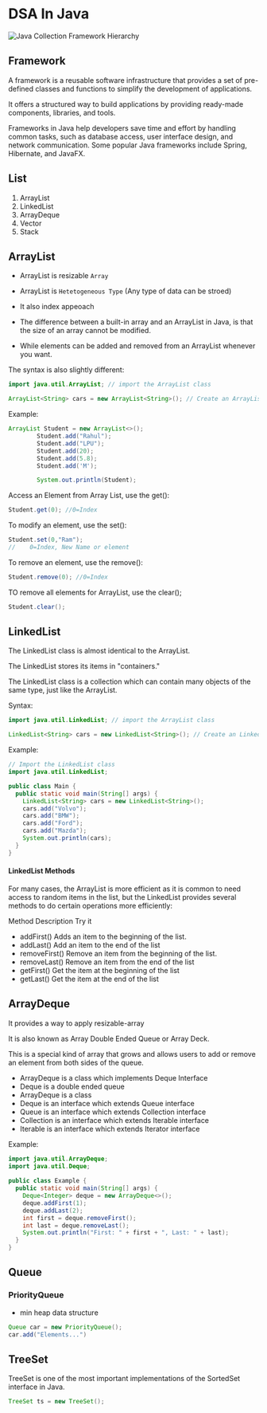 # DSA In Java

![Java Collection Framework Hierarchy](https://media.geeksforgeeks.org/wp-content/cdn-uploads/20200811210521/Collection-Framework-1.png)

## Framework
A framework is a reusable software infrastructure that provides a set of pre-defined classes and functions to simplify the development of applications.

It offers a structured way to build applications by providing ready-made components, libraries, and tools.

Frameworks in Java help developers save time and effort by handling common tasks, such as database access, user interface design, and network communication. Some popular Java frameworks include Spring, Hibernate, and JavaFX.

## List


1. ArrayList
2. LinkedList
3. ArrayDeque
4. Vector
5. Stack



## ArrayList

- ArrayList is resizable `Array` 

- ArrayList is `Hetetogeneous Type` (Any type of data can be stroed)

- It also index appeoach

- The difference between a built-in array and an ArrayList in Java, is that the size of an array cannot be modified. 

- While elements can be added and removed from an ArrayList whenever you want.

The syntax is also slightly different:
```java
import java.util.ArrayList; // import the ArrayList class

ArrayList<String> cars = new ArrayList<String>(); // Create an ArrayList object
```

Example:
```java
ArrayList Student = new ArrayList<>();
        Student.add("Rahul");
        Student.add("LPU");
        Student.add(20);
        Student.add(5.8);
        Student.add('M');

        System.out.println(Student);
```

Access an Element from Array List, use the get():
```java
Student.get(0); //0=Index
```

To modify an element, use the set():
```java
Student.set(0,"Ram");
//    0=Index, New Name or element
```
 
 To remove an element, use the remove():
 ```java
 Student.remove(0); //0=Index
 ```

 TO remove all elements for ArrayList, use the clear();
 ```java
 Student.clear();
 ```

## LinkedList

The LinkedList class is almost identical to the ArrayList.

The LinkedList stores its items in "containers."

The LinkedList class is a collection which can contain many objects of the same type, just like the ArrayList.

Syntax:
```java
import java.util.LinkedList; // import the ArrayList class

LinkedList<String> cars = new LinkedList<String>(); // Create an LinkedList object
```

Example:
```java
// Import the LinkedList class
import java.util.LinkedList;

public class Main {
  public static void main(String[] args) {
    LinkedList<String> cars = new LinkedList<String>();
    cars.add("Volvo");
    cars.add("BMW");
    cars.add("Ford");
    cars.add("Mazda");
    System.out.println(cars);
  }
}
```
#### LinkedList Methods
For many cases, the ArrayList is more efficient as it is common to need access to random items in the list, but the LinkedList provides several methods to do certain operations more efficiently:

Method	Description	Try it
- addFirst()	Adds an item to the beginning of the list.	
- addLast()	Add an item to the end of the list	
- removeFirst()	Remove an item from the beginning of the list.	
- removeLast()	Remove an item from the end of the list	
- getFirst()	Get the item at the beginning of the list	
- getLast()	Get the item at the end of the list

## ArrayDeque

It provides a way to apply resizable-array

It is also known as Array Double Ended Queue or Array Deck.

This is a special kind of array that grows and allows users to add or remove an element from both sides of the queue.

- ArrayDeque is a class which implements Deque Interface
- Deque is a double ended queue
- ArrayDeque is a class
- Deque is an interface which extends Queue interface
- Queue is an interface which extends Collection interface
- Collection is an interface which extends Iterable interface
- Iterable is an interface which extends Iterator interface


Example:
```java
import java.util.ArrayDeque;
import java.util.Deque;
 
public class Example {
  public static void main(String[] args) {
    Deque<Integer> deque = new ArrayDeque<>();
    deque.addFirst(1);
    deque.addLast(2);
    int first = deque.removeFirst();
    int last = deque.removeLast();
    System.out.println("First: " + first + ", Last: " + last);
  }
}
```

## Queue

### PriorityQueue

- min heap data structure

```java
Queue car = new PriorityQueue();
car.add("Elements...")
```

## TreeSet

TreeSet is one of the most important implementations of the SortedSet interface in Java.

```java
TreeSet ts = new TreeSet(); 

```